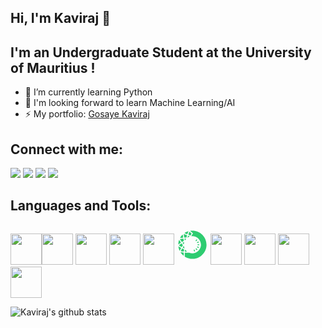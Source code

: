 ## Hi, I'm Kaviraj 👋

## I'm an Undergraduate Student at the University of Mauritius !

- 🌱 I’m currently learning Python
- 🔭 I'm looking forward to learn Machine Learning/AI
- ⚡ My portfolio: [Gosaye Kaviraj](https://kaviraj07.github.io/Gosaye-Kaviraj/)

## Connect with me:

[<img src="https://img.icons8.com/nolan/64/linkedin.png"/>](https://www.linkedin.com/in/kaviraj-gosaye)
[<img src="https://img.icons8.com/nolan/64/facebook-new.png"/>](https://www.facebook.com/kamesh.gosaye)
[<img src="https://img.icons8.com/nolan/64/instagram-new.png"/>](https://www.instagram.com/kaviraj_0078/)
[<img src="https://img.icons8.com/nolan/64/twitter.png"/>](https://twitter.com/GosayeKaviraj)

## Languages and Tools:

<img width="50px" src="https://img.icons8.com/color/48/000000/java-coffee-cup-logo.png"/><img width="50px" src="https://img.icons8.com/color/48/000000/html-5.png"/>
<img width="50px" src="https://img.icons8.com/color/48/000000/css3.png"/>
<img width="50px" src="https://img.icons8.com/color/48/000000/javascript-logo-1.png"/>
<img width="50px" src="https://img.icons8.com/officel/50/000000/php-logo.png"/>
<svg width="50px" xmlns="http://www.w3.org/2000/svg" x="0px" y="0px"
width="64" height="64"
viewBox="0 0 172 172"
style=" fill:#000000;"><g fill="none" fill-rule="nonzero" stroke="none" stroke-width="1" stroke-linecap="butt" stroke-linejoin="miter" stroke-miterlimit="10" stroke-dasharray="" stroke-dashoffset="0" font-family="none" font-weight="none" font-size="none" text-anchor="none" style="mix-blend-mode: normal"><path d="M0,172v-172h172v172z" fill="none"></path><g fill="#2ecc71"><path d="M106.30944,66.10444c-0.63156,0 -1.26581,-0.22038 -1.77644,-0.67187c-1.11263,-0.97825 -1.22012,-2.67944 -0.23919,-3.79206l3.55288,-4.03394c0.98363,-1.11531 2.68212,-1.22013 3.79206,-0.23919c1.11263,0.97825 1.22012,2.67944 0.23919,3.79206l-3.55288,4.03394c-0.53212,0.60469 -1.27388,0.91106 -2.01562,0.91106z"></path><path d="M113.89625,76.27125c-1.01856,0 -1.98875,-0.57781 -2.44294,-1.56144c-0.62081,-1.34913 -0.03225,-2.9455 1.31419,-3.56631l4.8805,-2.25213c1.3545,-0.62081 2.9455,-0.03494 3.56631,1.31419c0.62081,1.34913 0.03225,2.9455 -1.31419,3.56631l-4.8805,2.25213c-0.3655,0.16931 -0.74712,0.24725 -1.12337,0.24725z"></path><path d="M116.69663,88.63913c-1.46738,0 -2.666,-1.17713 -2.6875,-2.64719c-0.0215,-1.48619 1.16637,-2.70631 2.64719,-2.72781l5.37231,-0.07525c1.4835,0.08331 2.70631,1.16638 2.72781,2.64719c0.0215,1.48619 -1.16638,2.70631 -2.64719,2.72781l-5.37231,0.07525c-0.01344,0 -0.02688,0 -0.04031,0z"></path><path d="M119.20944,103.2c-0.35206,0 -0.71219,-0.06719 -1.05619,-0.215l-4.94231,-2.107c-1.36525,-0.58319 -1.9995,-2.16075 -1.41631,-3.52869c0.58319,-1.36525 2.16881,-1.9995 3.52869,-1.41631l4.94231,2.107c1.36525,0.58319 1.9995,2.16075 1.41631,3.52869c-0.43537,1.01856 -1.42975,1.63131 -2.4725,1.63131z"></path><path d="M110.62556,115.38781c-0.72025,0 -1.43512,-0.28488 -1.96187,-0.85194l-3.66844,-3.92913c-1.01319,-1.08306 -0.95406,-2.78425 0.129,-3.79744c1.08844,-1.01319 2.78694,-0.95675 3.79744,0.129l3.66844,3.92913c1.01319,1.08306 0.95406,2.78425 -0.129,3.79744c-0.52137,0.48375 -1.17712,0.72294 -1.83556,0.72294z"></path><path d="M97.86263,123.0875c-1.11263,0 -2.15538,-0.69606 -2.537,-1.80869l-1.76031,-5.07937c-0.48913,-1.40019 0.25531,-2.93206 1.65819,-3.41581c1.40287,-0.49719 2.93475,0.25531 3.41581,1.65819l1.76031,5.07937c0.48913,1.40019 -0.25531,2.93206 -1.65819,3.41581c-0.29025,0.10213 -0.58856,0.1505 -0.87881,0.1505z"></path><g><path d="M26.80781,95.40625c-4.25969,-2.33544 -7.61638,-4.36987 -10.36838,-6.28338c3.24381,-2.48594 6.89613,-4.88319 9.9975,-6.84775c1.53456,2.02638 3.06912,4.07694 4.52844,6.11944c-1.36256,2.35156 -2.77081,4.70313 -4.15756,7.01169z"></path><path d="M25.78656,85.88175c0.66113,0.8815 1.32225,1.77375 1.97263,2.66869c-0.63425,1.08306 -1.27656,2.16344 -1.91888,3.24112c-1.72537,-0.97825 -3.28144,-1.90275 -4.69506,-2.78694c1.55337,-1.09112 3.13363,-2.14463 4.64131,-3.12288M26.75944,79.1415c-0.24725,0 -0.49987,0.06719 -0.72025,0.20694c-4.67087,2.93475 -9.02462,5.82919 -12.69575,8.78813c-0.67456,0.54287 -0.65306,1.58831 0.043,2.10431c3.76788,2.78425 8.385,5.504 13.31119,8.16731c0.19619,0.10481 0.4085,0.15587 0.61813,0.15587c0.43538,0 0.86,-0.22037 1.09919,-0.61812c1.76569,-2.93744 3.57706,-5.95012 5.30244,-8.95206c0.26337,-0.45688 0.23919,-1.02125 -0.0645,-1.45125c-1.85975,-2.63375 -3.8485,-5.27825 -5.82381,-7.87706c-0.26338,-0.344 -0.66381,-0.52406 -1.06963,-0.52406z"></path><path d="M45.56119,54.92444c0.52675,-0.01613 1.05888,-0.03225 1.58831,-0.05106c-0.44344,0.55094 -0.87613,1.10994 -1.29537,1.67969c-0.09675,-0.54288 -0.1935,-1.08575 -0.29294,-1.62863z"></path><path d="M50.20787,52.06763c-0.0215,0 -0.04031,0 -0.06181,0c-2.15806,0.08869 -4.31881,0.15856 -6.45,0.22037c-0.71756,0.0215 -1.23356,0.66919 -1.10187,1.376c0.41119,2.18762 0.80356,4.39675 1.16369,6.61394c0.11825,0.72294 0.71756,1.13413 1.32762,1.13413c0.42194,0 0.84656,-0.19619 1.118,-0.6235c1.47275,-2.31394 3.14438,-4.48813 4.98531,-6.50644c0.79012,-0.86 0.16663,-2.2145 -0.98094,-2.2145z"></path><path d="M35.76525,76.49969c0.51869,-0.3225 1.04275,-0.645 1.56412,-0.9675c-0.17469,0.81162 -0.33056,1.62325 -0.46494,2.44025c-0.36819,-0.4945 -0.73369,-0.98631 -1.09919,-1.47275z"></path><path d="M39.48744,71.24831c-0.2365,0 -0.48375,0.0645 -0.71756,0.21231c-1.849,1.16369 -3.71144,2.31663 -5.55237,3.44806c-0.74713,0.45956 -0.92719,1.44856 -0.39775,2.14731c1.30075,1.72 2.59881,3.4615 3.86463,5.21375c0.2795,0.387 0.68531,0.56437 1.08306,0.56437c0.63694,0 1.25775,-0.44881 1.33031,-1.20937c0.28219,-2.98313 0.84656,-5.88294 1.65819,-8.67794c0.26338,-0.91644 -0.44881,-1.6985 -1.2685,-1.6985z"></path><path d="M11.309,79.34575c0.42731,-4.82675 1.31419,-9.58362 2.64987,-14.20881c1.8705,2.94281 3.93181,5.81306 5.85338,8.39844c-3.30562,2.12044 -6.08181,4.01512 -8.50325,5.81038z"></path><path d="M15.12794,71.66756c0.2795,0.39238 0.55631,0.78206 0.83581,1.16638c-0.4085,0.27144 -0.80894,0.5375 -1.204,0.80088c0.11556,-0.65844 0.2365,-1.31419 0.36819,-1.96725M13.5665,60.55744c-0.54019,0 -1.07769,0.31175 -1.27388,0.903c-2.18225,6.5575 -3.51525,13.502 -3.87,20.7045c-0.04031,0.817 0.64231,1.40019 1.35987,1.40019c0.2795,0 0.56169,-0.08869 0.81163,-0.28488c3.5475,-2.81112 7.57069,-5.5255 11.87875,-8.25331c0.66112,-0.41925 0.82775,-1.31687 0.35744,-1.94306c-3.03956,-4.05544 -5.85875,-8.00606 -8.11894,-11.87606c-0.258,-0.43806 -0.70413,-0.65037 -1.14488,-0.65037z"></path><path d="M36.79187,120.56663c-4.0635,-0.34131 -7.75881,-0.75519 -11.0295,-1.23625c1.32225,-2.709 2.95625,-5.71362 5.117,-9.43044l6.78056,3.4615c-0.32519,2.408 -0.61812,4.82406 -0.86806,7.20519z"></path><path d="M31.93825,113.45819l0.44612,0.22844l0.62619,0.31981c0.5805,0.29562 1.161,0.59125 1.73881,0.88419c-0.11825,0.92181 -0.23112,1.84363 -0.33862,2.76275c-1.5695,-0.1505 -3.07719,-0.31175 -4.52038,-0.48644c0.61812,-1.15563 1.29537,-2.38381 2.04787,-3.70875M30.37144,106.78781c-0.46494,0 -0.91913,0.24188 -1.16906,0.6665c-2.49669,4.24894 -4.7945,8.36888 -6.64619,12.3625c-0.37356,0.80625 0.12631,1.74956 1.00244,1.892c4.50425,0.731 9.44656,1.26044 14.33512,1.64206c0.03494,0.00269 0.06988,0.00269 0.10213,0.00269c0.688,0 1.27119,-0.5375 1.33837,-1.23356c0.3655,-3.74638 0.78206,-6.9445 1.12337,-9.34175c0.08062,-0.56706 -0.20156,-1.10994 -0.71219,-1.37062c-1.41362,-0.72563 -2.85144,-1.45931 -4.3,-2.19569c-1.48619,-0.75787 -2.97775,-1.51575 -4.46663,-2.28169c-0.1935,-0.09675 -0.40044,-0.14244 -0.60737,-0.14244z"></path><path d="M29.11906,67.73038c-2.75469,-3.68188 -5.49325,-7.51425 -7.57606,-11.16388c4.26775,-0.75787 8.84725,-1.08038 12.97256,-1.27388c0.45688,2.408 0.98363,5.30244 1.43513,8.20225c-0.61812,0.37894 -1.247,0.74175 -1.87588,1.10994c-1.45125,0.84656 -2.95088,1.72806 -4.39944,2.74394c-0.18544,0.13169 -0.37356,0.258 -0.55631,0.38162z"></path><path d="M32.30375,58.09838c0.2365,1.29806 0.47569,2.64988 0.70144,4.01781c-0.09675,0.05644 -0.19619,0.11556 -0.29294,0.172c-0.97019,0.56706 -1.96456,1.15025 -2.96163,1.78181c-1.32225,-1.80869 -2.60956,-3.6335 -3.784,-5.43412c2.11775,-0.24725 4.26238,-0.41388 6.33713,-0.5375M35.61206,52.55406c-0.01881,0 -0.03762,0 -0.05644,0c-5.88294,0.24994 -11.44069,0.67994 -16.36688,1.73344c-0.85462,0.18275 -1.3115,1.14487 -0.90569,1.91887c2.35425,4.4935 5.75663,9.25306 9.48956,14.20881c0.24188,0.3225 0.61544,0.49181 0.99437,0.49181c0.22575,0 0.4515,-0.05912 0.65575,-0.18544c0.602,-0.37087 1.204,-0.7525 1.80331,-1.17444c2.21181,-1.55606 4.61175,-2.795 6.89881,-4.23819c0.45687,-0.28756 0.69606,-0.817 0.61812,-1.34912c-0.516,-3.44538 -1.15025,-6.90687 -1.80331,-10.31731c-0.12362,-0.63425 -0.68531,-1.08844 -1.32762,-1.08844z"></path><path d="M16.32119,113.83712c-1.85706,-4.65206 -3.23844,-9.47881 -4.12531,-14.41038c2.56925,1.69044 5.51206,3.44269 9.01387,5.375c-1.95381,3.37819 -3.5475,6.32638 -4.88856,9.03538z"></path><path d="M16.21906,105.06513c0.43,0.24994 0.86806,0.50256 1.31687,0.75787c-0.24725,0.44075 -0.48912,0.87344 -0.72294,1.30075c-0.20963,-0.68531 -0.4085,-1.37063 -0.59394,-2.05862M10.38719,95.21275c-0.75519,0 -1.45931,0.66112 -1.34375,1.51575c1.01319,7.36912 3.05838,14.405 5.98775,20.96519c0.23113,0.51869 0.71219,0.77669 1.19594,0.77669c0.49987,0 1.00244,-0.27144 1.247,-0.80356c1.90275,-4.15219 4.214,-8.36887 6.74831,-12.69844c0.38162,-0.65306 0.14781,-1.49694 -0.516,-1.85975c-4.54994,-2.4725 -8.85531,-5.01219 -12.56406,-7.65131c-0.2365,-0.16931 -0.49719,-0.24456 -0.75519,-0.24456z"></path><path d="M43.48375,44.0535c-0.93525,-4.96381 -1.63131,-9.19663 -1.95919,-13.05588c3.41313,1.05619 7.25894,2.45369 12.10719,4.39406c-0.48644,1.70925 -2.35425,8.39844 -2.35425,8.39844c-2.59344,0.11288 -5.21912,0.18813 -7.79375,0.26338z"></path><path d="M44.66356,34.86763c1.74419,0.61275 3.63081,1.31419 5.719,2.1285c-0.25531,0.90837 -0.50794,1.81675 -0.76056,2.72244l-0.12631,0.4515l-0.28219,1.01319c-1.16638,0.043 -2.34081,0.08062 -3.50719,0.11556c-0.41387,-2.29512 -0.76594,-4.42631 -1.04275,-6.43119M40.03838,27.80488c-0.73638,0 -1.376,0.62081 -1.33569,1.40019c0.26069,4.92619 1.19594,10.40331 2.28706,16.14381c0.15588,0.81969 0.86538,1.41362 1.69313,1.41362c0.01613,0 0.03225,0 0.04838,0c3.17663,-0.08869 6.45,-0.18006 9.65081,-0.33325c0.57244,-0.02688 1.05888,-0.41119 1.21475,-0.96481c0.35744,-1.2685 0.71487,-2.55581 1.07769,-3.85387c0.61544,-2.20913 1.23356,-4.429 1.8705,-6.6435c0.19081,-0.66112 -0.1505,-1.36256 -0.78744,-1.62056c-5.25137,-2.12313 -10.46512,-4.08769 -15.351,-5.49056c-0.12363,-0.03494 -0.24725,-0.05106 -0.36819,-0.05106z"></path><g><path d="M23.00231,45.30856c2.34887,-3.62006 5.01488,-7.04394 7.96306,-10.22863c0.39238,3.20081 0.93794,6.4285 1.47813,9.37669c-3.58244,0.20425 -6.665,0.48375 -9.44119,0.85194z"></path><path d="M31.97856,30.73156c-0.32788,0 -0.66113,0.12094 -0.92719,0.387c-4.56338,4.56875 -8.56775,9.6965 -11.88681,15.28112c-0.53481,0.90031 0.15856,2.02369 1.14756,2.02369c0.07525,0 0.1505,-0.00537 0.22844,-0.01881c4.28925,-0.73369 8.88756,-1.10994 13.5665,-1.33837c0.81431,-0.04031 1.40556,-0.79013 1.25506,-1.591c-0.88419,-4.70312 -1.65013,-9.24231 -2.02906,-13.52619c-0.06719,-0.74444 -0.70412,-1.21744 -1.3545,-1.21744z"></path></g><g><path d="M56.80031,24.88625c-3.40238,-1.34644 -6.36938,-2.44562 -9.08913,-3.36475c3.98288,-2.37306 8.18075,-4.36987 12.53181,-5.96625c-1.17712,2.82188 -2.31394,5.90713 -3.44269,9.331z"></path><path d="M55.48075,20.44381c-0.1075,0.30369 -0.215,0.61006 -0.32519,0.91913c-0.29831,-0.11556 -0.59394,-0.22844 -0.88687,-0.33863c0.40312,-0.19887 0.80625,-0.39237 1.21206,-0.5805M62.71281,11.94056c-0.13169,0 -0.27144,0.0215 -0.41119,0.0645c-6.59513,2.11506 -12.80325,5.08475 -18.49806,8.78275c-0.95406,0.61813 -0.72025,2.06938 0.3655,2.408c4.22206,1.31687 8.58925,2.95894 12.97525,4.71925c0.16394,0.0645 0.33325,0.09675 0.49719,0.09675c0.56438,0 1.09112,-0.36013 1.27388,-0.93256c1.47544,-4.61444 3.10944,-9.07031 4.99338,-13.20637c0.42194,-0.92719 -0.27413,-1.93231 -1.19594,-1.93231z"></path></g><g><path d="M35.75988,141.74413c-3.83775,-3.46419 -7.29925,-7.30194 -10.33881,-11.45681c3.19275,0.45688 6.74831,0.84925 10.54844,1.17175c-0.12363,2.99388 -0.19619,6.67306 -0.20963,10.28506z"></path><path d="M31.64263,133.75419c0.51331,0.05375 1.02931,0.10481 1.55069,0.15319c-0.01344,0.4945 -0.02687,0.99975 -0.04031,1.51306c-0.51062,-0.54825 -1.01588,-1.10456 -1.51037,-1.66625M22.51856,127.151c-1.02394,0 -1.71731,1.1825 -1.11531,2.08012c4.14144,6.18662 9.15362,11.74169 14.85112,16.50125c0.25531,0.21231 0.54825,0.30638 0.83581,0.30638c0.69875,0 1.36525,-0.559 1.36256,-1.36525c-0.03225,-5.16 0.07256,-10.62637 0.26069,-14.38888c0.03494,-0.72831 -0.50525,-1.34644 -1.23356,-1.40287c-5.01756,-0.39506 -10.0835,-0.95406 -14.73825,-1.71462c-0.07794,-0.00806 -0.1505,-0.01613 -0.22306,-0.01613z"></path></g><g><path d="M86.06988,161.12369c-13.90512,0 -27.47163,-3.84044 -39.2805,-11.11281c-0.18544,-5.82381 -0.09944,-13.10694 0.08869,-17.86381c7.68625,0.31981 18.08419,0.39775 21.18825,0.41388c5.79963,2.24944 11.85725,3.38894 18.01162,3.38894c2.6875,0 5.41263,-0.22306 8.10013,-0.65844c21.98644,-3.57975 39.46594,-22.24175 41.56488,-44.37869c1.3545,-14.26256 -3.17394,-27.91237 -12.74681,-38.43662c-9.44119,-10.37913 -22.90019,-16.33194 -36.92088,-16.33194c-0.59125,0 -1.18519,0.01344 -1.79794,0.04031l6.67844,-10.41138c1.07769,-1.67969 0.74712,-3.93181 -0.76594,-5.23525l-10.83062,-9.25844c2.24675,-0.20425 4.49619,-0.30638 6.71606,-0.30638c20.92756,0 40.3555,8.40113 54.70137,23.65269c14.33244,15.24081 21.51881,35.19013 20.22881,56.16606c-2.29512,37.41269 -33.4325,68.25981 -70.89087,70.22706c-1.35719,0.06987 -2.70631,0.10481 -4.04469,0.10481z"></path><path d="M86.2795,13.65788c20.09981,0.05644 38.75375,8.1485 52.53794,22.80613c13.82181,14.69525 20.7475,33.92969 19.50588,54.16119c-2.2145,36.06894 -32.23656,65.8115 -68.35119,67.70888c-1.29537,0.06719 -2.60688,0.10213 -3.89956,0.10213c-12.92419,0 -25.54469,-3.44 -36.63869,-9.96794c-0.10481,-4.42631 -0.06719,-9.47881 0.04031,-13.53694c6.96331,0.22844 14.921,0.29563 18.08688,0.31444c5.96356,2.24944 12.18513,3.39163 18.5115,3.39163c2.83263,0 5.70556,-0.23381 8.5355,-0.69338c23.54519,-3.82969 41.56219,-23.06681 43.80894,-46.77594c1.42438,-15.02581 -3.34594,-29.40663 -13.43481,-40.49525c-9.25575,-10.17487 -22.17187,-16.31312 -35.82438,-17.11938l4.05813,-6.32637c1.80331,-2.80844 1.247,-6.56556 -1.29,-8.73437l-5.64644,-4.83481M86.07256,8.28287c-3.43731,0 -6.81819,0.23381 -10.13725,0.67188c-1.14219,0.1505 -1.55069,1.60713 -0.67456,2.35425l13.17412,11.266c0.51063,0.43538 0.62081,1.1825 0.258,1.74688l-8.13775,12.685c-0.57512,0.89762 0.07256,2.06131 1.10188,2.06131c0.04569,0 0.09406,-0.00269 0.14244,-0.00806c1.40556,-0.14244 2.82725,-0.22844 4.27313,-0.22844c27.59794,0 49.665,23.67688 46.99363,51.82575c-2.00219,21.11031 -18.39056,38.57369 -39.32081,41.97875c-2.59881,0.42194 -5.16,0.6235 -7.67281,0.6235c-6.18662,0 -12.07762,-1.22281 -17.49025,-3.38625c-4.00437,-0.01613 -15.23544,-0.11019 -22.9405,-0.473c-0.0215,0 -0.043,-0.00269 -0.0645,-0.00269c-0.7095,0 -1.28731,0.54825 -1.32225,1.26312c-0.258,5.25138 -0.35475,13.932 -0.12631,20.16163c0.01613,0.4515 0.25531,0.84925 0.63694,1.09113c11.97013,7.525 26.12519,11.89219 41.30688,11.89219c1.38406,0 2.77887,-0.03762 4.17906,-0.11019c39.06819,-2.05325 71.036,-33.69587 73.43325,-72.74525c2.77619,-45.16612 -33.03744,-82.6675 -77.61231,-82.6675z"></path></g><g><path d="M36.49625,100.49638c0.41387,-0.688 0.83044,-1.38406 1.24162,-2.07744c0.2795,1.07231 0.59394,2.13925 0.94331,3.19275z"></path><path d="M38.31837,93.42825c-0.44075,0 -0.88687,0.21231 -1.15563,0.66919c-1.12337,1.92425 -2.26556,3.83775 -3.397,5.72169c-0.05106,0.08331 -0.12362,0.20694 -0.20962,0.34937c-0.33325,0.55363 -0.26338,1.70388 0.54825,2.12044c1.17444,0.602 2.82725,1.44587 3.86194,1.97263c1.21475,0.61812 2.41338,1.23087 3.59856,1.83825c0.18275,0.09406 0.37088,0.13706 0.54556,0.13706c0.60737,0 1.08575,-0.49181 0.83313,-1.05888c-1.50231,-3.36744 -2.63375,-6.93644 -3.31638,-10.664c-0.129,-0.69875 -0.71488,-1.08575 -1.30881,-1.08575z"></path></g><g><path d="M47.71119,121.24656c0.11019,-1.04006 0.22306,-2.02638 0.33594,-2.95625c0.89762,1.05888 1.84362,2.08013 2.82994,3.06375c-1.08844,-0.02956 -2.15,-0.06719 -3.16587,-0.1075z"></path><path d="M47.128,113.60331c-0.62081,0 -1.23625,0.43 -1.33569,1.15563c-0.28756,2.09625 -0.60737,4.68162 -0.90031,7.62444c-0.07525,0.76325 0.48912,1.44856 1.25506,1.48619c2.49938,0.11556 5.38038,0.20156 8.25869,0.26606c0.01075,0 0.0215,0 0.03494,0c1.23087,0 1.81137,-1.52919 0.87075,-2.33812c-2.64988,-2.28169 -5.04444,-4.84825 -7.13263,-7.66206c-0.27681,-0.3655 -0.6665,-0.53213 -1.05081,-0.53213z"></path></g><g><path d="M74.003,31.95706c-2.279,-0.91913 -4.63056,-1.89469 -7.06275,-2.91325c1.333,-4.14144 2.60956,-7.59756 3.92912,-10.6425l7.63787,6.53063z"></path><path d="M71.95244,22.85988l3.02881,2.59075l-2.03444,3.17394c-0.87881,-0.36012 -1.77106,-0.72831 -2.67406,-1.10456c0.56438,-1.66625 1.12338,-3.21156 1.67969,-4.66012M70.37488,14.87263c-0.49719,0 -0.98631,0.26875 -1.21475,0.76594c-2.107,4.57144 -3.89419,9.66694 -5.52281,14.9425c0.6235,0.26069 1.247,0.52138 1.86781,0.77937c2.95894,1.23356 5.80231,2.41875 8.54088,3.50988c0.16125,0.0645 0.32519,0.09406 0.48913,0.09406c0.44613,0 0.87613,-0.22844 1.13144,-0.62619l5.73244,-8.94131c0.36281,-0.56438 0.25263,-1.3115 -0.258,-1.74688l-9.87925,-8.44681c-0.258,-0.22575 -0.57512,-0.33056 -0.88687,-0.33056z"></path></g><g><path d="M63.80663,39.5815c0.04569,0.01881 1.42975,0.59394 2.09087,0.86269c-0.91375,0.40313 -1.81406,0.83581 -2.69825,1.29z"></path><path d="M63.01113,36.44519c-0.84925,0 -1.38406,0.95944 -1.75225,2.2575c-0.41656,1.47813 -0.90838,3.22769 -1.23625,4.39675c-0.19888,0.71756 -0.39775,1.42706 -0.59663,2.1285c-0.16931,0.59931 0.34131,1.0965 0.90838,1.0965c0.17469,0 0.35744,-0.04838 0.52406,-0.15319c2.84337,-1.80063 5.891,-3.30025 9.10256,-4.46662c1.15025,-0.41656 1.1825,-2.02638 0.04838,-2.48594c-1.6555,-0.66919 -3.34325,-1.36256 -5.074,-2.08013c-0.23381,-0.09675 -0.83044,-0.37087 -1.43781,-0.59931c-0.172,-0.0645 -0.33325,-0.09406 -0.48644,-0.09406z"></path></g></g></g></g></svg>
<img width="50px" src="https://img.icons8.com/fluent/48/000000/visual-studio-code-2019.png"/>
<img width="50px" src="https://img.icons8.com/ios/50/000000/mysql-logo.png"/>
<img width="50px" src="https://img.icons8.com/fluent/48/000000/gimp.png"/>
<img width="50px" src="https://img.icons8.com/fluent/48/000000/github.png"/>



![Kaviraj's github stats](https://github-readme-stats.vercel.app/api?username=kaviraj07&theme=buefy&show_icons=true&count_private=true)
